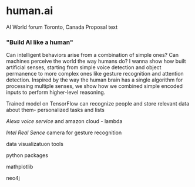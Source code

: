 # human.ai
AI World forum Toronto, Canada
Proposal text

### "Build AI like a human"



Can intelligent behaviors arise from a combination of simple ones? Can machines perceive the world the way humans do? I wanna show how built artificial senses, starting from simple voice detection and object permanence to more complex ones like gesture recognition and attention detection. Inspired by the way the human brain has a single algorithm for processing multiple senses, we show how we combined simple encoded inputs to perform higher-level reasoning.


Trained model on TensorFlow can recognize people and store relevant data about them-
personalized tasks and lists


*Alexa voice service* and amazon cloud - lambda

*Intel Real Sence* camera for gesture recognition

data visualizatuon tools

python packages

mathplotlib 

neo4j




